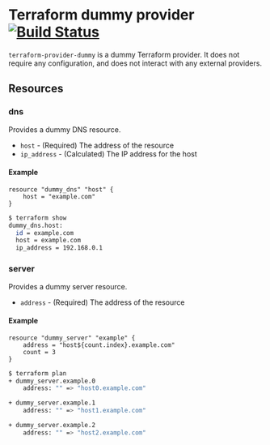 # Terraform dummy provider [![Build Status](https://secure.travis-ci.org/whitepages/terraform-provider-dummy.png)](http://travis-ci.org/whitepages/terraform-provider-dummy)

`terraform-provider-dummy` is a dummy Terraform provider. It does not
require any configuration, and does not interact with any external
providers.

## Resources

### dns

Provides a dummy DNS resource.

* `host` - (Required) The address of the resource
* `ip_address` - (Calculated) The IP address for the host

#### Example

```
resource "dummy_dns" "host" {
	host = "example.com"
}
```

```sh
$ terraform show
dummy_dns.host:
  id = example.com
  host = example.com
  ip_address = 192.168.0.1
```

### server

Provides a dummy server resource.

* `address` - (Required) The address of the resource

#### Example

```
resource "dummy_server" "example" {
	address = "host${count.index}.example.com"
	count = 3
}
```

```sh
$ terraform plan
+ dummy_server.example.0
    address: "" => "host0.example.com"

+ dummy_server.example.1
    address: "" => "host1.example.com"

+ dummy_server.example.2
    address: "" => "host2.example.com"
```
